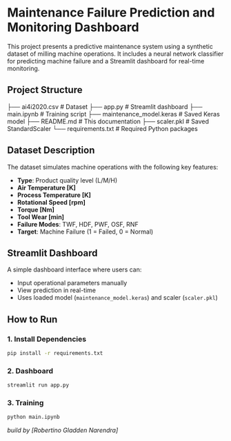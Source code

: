 # Maintenance Failure Prediction and Monitoring Dashboard

This project presents a predictive maintenance system using a synthetic dataset of milling machine operations. It includes a neural network classifier for predicting machine failure and a Streamlit dashboard for real-time monitoring.

## Project Structure

├── ai4i2020.csv            # Dataset
├── app.py                  # Streamlit dashboard
├── main.ipynb              # Training script
├── maintenance_model.keras # Saved Keras model
├── README.md               # This documentation
├── scaler.pkl              # Saved StandardScaler
└── requirements.txt        # Required Python packages

## Dataset Description

The dataset simulates machine operations with the following key features:

- **Type**: Product quality level (L/M/H)
- **Air Temperature [K]**
- **Process Temperature [K]**
- **Rotational Speed [rpm]**
- **Torque [Nm]**
- **Tool Wear [min]**
- **Failure Modes**: TWF, HDF, PWF, OSF, RNF
- **Target**: Machine Failure (1 = Failed, 0 = Normal)

## Streamlit Dashboard

A simple dashboard interface where users can:

- Input operational parameters manually
- View prediction in real-time
- Uses loaded model (`maintenance_model.keras`) and scaler (`scaler.pkl`)

## How to Run

### 1. Install Dependencies

```bash
pip install -r requirements.txt
```

### 2. Dashboard

```bash
streamlit run app.py
```

### 3. Training

```bash
python main.ipynb
```
*build by [Robertino Gladden Narendra]*